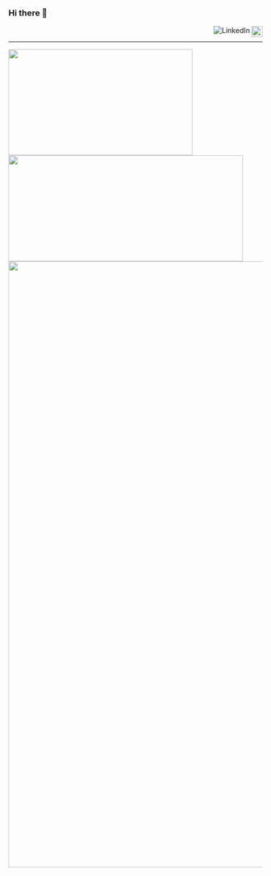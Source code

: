 ### Hi there 👋

<!--
**IdeilsonCisne/IdeilsonCisne** is a ✨ _special_ ✨ repository because its `README.md` (this file) appears on your GitHub profile.

Here are some ideas to get you started:

- 🔭 I’m currently working on ...
- 🌱 I’m currently learning ...
- 👯 I’m looking to collaborate on ...
- 🤔 I’m looking for help with ...
- 💬 Ask me about ...
- 📫 How to reach me: ...
- 😄 Pronouns: ...
- ⚡ Fun fact: ...
-->

<a href="https://github.com/IdeilsonCisne">
    <img src="https://img.shields.io/github/followers/IdeilsonCisne?label=follow&style=social" height="22" title="Follow me" align="right" alt="GitHub">
</a>
<a href="https://www.linkedin.com/in/ideilsoncisne/">
    <img src="https://img.shields.io/badge/-LinkedIn-blue?style=flat&logo=Linkedin&logoColor=white" title="My Social Network" align="right" alt="LinkedIn">
</a>
<br>

------------
<!-- ![Top Langs](https://github-readme-stats.vercel.app/api/top-langs/?username=IdeilsonCisne&langs_count=8&layout=compact&theme=gruvbox)
![Top Langs](https://github-readme-stats.vercel.app/api?username=IdeilsonCisne&show_icons=true&theme=gruvbox&count_private=true)
![Top Langs](https://github-profile-trophy.vercel.app/?username=IdeilsonCisne&column=7&theme=gruvbox&no-frame=true)
 -->

<img src="https://github-readme-stats.vercel.app/api/top-langs/?username=IdeilsonCisne&langs_count=8&layout=compact&theme=gruvbox" align="left" width="365px" height="210" /> 
<img src="https://github-readme-stats.vercel.app/api?username=IdeilsonCisne&show_icons=true&theme=gruvbox&count_private=true" width="465px" height="210" />
<img src="https://github-profile-trophy.vercel.app/?username=IdeilsonCisne&column=7&theme=gruvbox&no-frame=true" width="1200px" /> 

